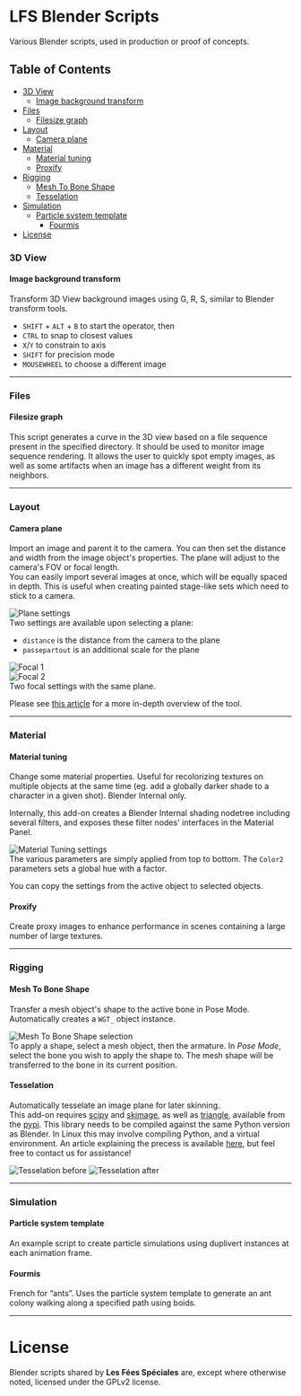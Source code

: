 # LFS Blender Scripts

Various Blender scripts, used in production or proof of concepts.

## Table of Contents

* [3D View](#3d-view)
  * [Image background transform](#image-background-transform)
* [Files](#files)
  * [Filesize graph](#filesize-graph)
* [Layout](#layout)
  * [Camera plane](#camera-plane)
* [Material](#material)
  * [Material tuning](#material-tuning)
  * [Proxify](#proxify)
* [Rigging](#rigging)
  * [Mesh To Bone Shape](#mesh-to-bone-shape)
  * [Tesselation](#tesselation)
* [Simulation](#simulation)
  * [Particle system template](#particle-system-template)
    * [Fourmis](#fourmis)
* [License](#license)

### 3D View
#### Image background transform
Transform 3D View background images using G, R, S, similar to Blender transform tools.
* `SHIFT` + `ALT` + `B` to start the operator, then
* `CTRL` to snap to closest values
* `X`/`Y` to constrain to axis
* `SHIFT` for precision mode
* `MOUSEWHEEL` to choose a different image

---
### Files
#### Filesize graph
This script generates a curve in the 3D view based on a file sequence present in the specified directory. It should be used to monitor image sequence rendering. It allows the user to quickly spot empty images, as well as some artifacts when an image has a different weight from its neighbors.

---
### Layout
#### Camera plane
Import an image and parent it to the camera. You can then set the distance and width from the image object's properties. The plane will adjust to the camera's FOV or focal length.  
You can easily import several images at once, which will be equally spaced in depth. This is useful when creating painted stage-like sets which need to stick to a camera.

![Plane settings](docs/camera_plane_props.png "Camera Custom Properties")  
Two settings are available upon selecting a plane:
* `distance` is the distance from the camera to the plane
* `passepartout` is an additional scale for the plane

![Focal 1](docs/camera_plane_focal1.png "Focal 1")  
![Focal 2](docs/camera_plane_focal2.png "Focal 2")  
Two focal settings with the same plane.

Please see [this article](http://lacuisine.tech/2017/10/21/cameraplane-a-tool-for-2d-sets/) for a more in-depth overview of the tool.

---
### Material
#### Material tuning
Change some material properties. Useful for recolorizing textures on multiple objects at the same time (eg. add a globally darker shade to a character in a given shot). Blender Internal only.

Internally, this add-on creates a Blender Internal shading nodetree including several filters, and exposes these filter nodes' interfaces in the Material Panel.

![Material Tuning settings](docs/material_tuning_settings.png "Material Tuning settings")  
The various parameters are simply applied from top to bottom. The `Color2` parameters sets a global hue with a factor.

You can copy the settings from the active object to selected objects.

#### Proxify
Create proxy images to enhance performance in scenes containing a large number of large textures.

---
### Rigging
#### Mesh To Bone Shape
Transfer a mesh object's shape to the active bone in Pose Mode. Automatically creates a `WGT_` object instance.

![Mesh To Bone Shape selection](docs/shape_to_bone.png "Mesh To Bone Shape selection")  
To apply a shape, select a mesh object, then the armature. In *Pose Mode*, select the bone you wish to apply the shape to. The mesh shape will be transferred to the bone in its current position.

#### Tesselation
Automatically tesselate an image plane for later skinning.  
This add-on requires [scipy](https://www.scipy.org/) and [skimage](http://scikit-image.org/), as well as [triangle](http://dzhelil.info/triangle/), available from the [pypi](https://pypi.python.org/pypi/triangle/). This library needs to be compiled against the same Python version as Blender. In Linux this may involve compiling Python, and a virtual environment. An article explaining the precess is available [here](http://lacuisine.tech/2017/10/20/how-to-install-python-libs-in-blender-part-2/), but feel free to contact us for assistance!

![Tesselation before](docs/tesselation_before.png "Tesselation before") ![Tesselation after](docs/tesselation_after.png "Tesselation after")  

---
### Simulation
#### Particle system template
An example script to create particle simulations using duplivert instances at each animation frame.

#### Fourmis
French for “ants”. Uses the particle system template to generate an ant colony walking along a specified path using boids.

-----

# License

Blender scripts shared by **Les Fées Spéciales** are, except where otherwise noted, licensed under the GPLv2 license.

